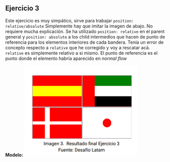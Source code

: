 ## Ejercicio 3

Este ejercicio es muy simpático, sirve para trabajar `position: relative/absolute` Simplemente hay que imitar la imagen de abajo. No requiere mucha explicación. Se ha utilizado `position: relative` en el parent general y `position: absolute` a los child intermedios que hacen de punto de referencia para los elementos interiores de cada bandera. Tenía un error de concepto respecto a `relative` que he corregido y voy a rescatar acá. `relative` es simplemente relativo a si mismo. El punto de referencia es el punto donde el elemento habría aparecido en _normal flow_  

**Modelo:** 
![El ejemplo a seguir:](../utils/ejercicio3.png)
 
